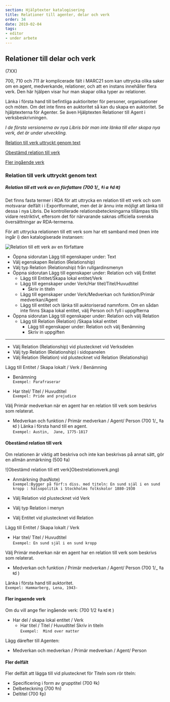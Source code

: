 ```yaml
---
section: Hjälptexter katalogisering
title: Relationer till agenter, delar och verk
order: 34
date: 2019-02-04
tags:
- editor
- under arbete
---
```


## Relationer till delar och verk 
(7XX)

700, 710 och 711 är komplicerade fält i MARC21 som kan uttrycka olika saker om en agent, medverkande, relationer, och att en instans innehåller flera verk. Den här hjälpen visar hur man skapar olika typer av relationer. 

Länka i första hand till befintliga auktioriteter för personer, organisationer och möten. Om det inte finns en auktoritet så kan du skapa en auktoritet. Se hjälptexterna för Agenter. Se även Hjälptexten Relationer till Agent i verksbeskrivningen.

*I de första versionerna av nya Libris bör man inte länka till eller skapa nya verk, det är under utveckling.*




[Relation till verk uttryckt genom text](#relation-till-verk-uttryckt-genom-text)

[Obestämd relation till verk](#obestämd-relation-till-verk)

[Fler ingående verk](#Fler-ingaende-verk)

    

### Relation till verk uttryckt genom text 
##### Relation till ett verk av en författare (700 1/_ ‡i a  ‡d ǂt)
Det finns fasta termer i RDA för att uttrycka en relation till ett verk och som motsvarar delfält i i Exportformatet, men det är ännu inte möjligt att länka till dessa i nya Libris. De kontrollerade relationsbeteckningarna tillämpas tills vidare restriktivt, eftersom det för närvarande saknas officiella svenska översättningar av RDA-termerna.

För att uttrycka relationen till ett verk som har ett samband med (men inte ingår i) den katalogiserade instansen:

![Relation till ett verk av en författare](Relationverkaut.png) 

* Öppna sidorutan Lägg till egenskaper under: Text
* Välj egenskapen Relation (Relationship)
* Välj typ Relation (Relationship) från rullgardinsmenyn
* Öppna sidorutan Lägg till egenskaper under: Relation och välj Entitet
  * Lägg till Entitet/Skapa lokal entitet/Verk
  * Lägg till egenskaper under Verk/Har titel/Titel/Huvudtitel
    <BR>
    * Skriv in titeln
   * Lägg till egenskaper under Verk/Medverkan och funktion/Primär medverkan/Agent
     <BR>
    * Lägg till entitet och länka till auktoriserad namnform. Om en sådan inte finns Skapa lokal entitet, välj Person och fyll i uppgifterna
* Öppna sidorutan Lägg till egenskaper under: Relation och välj Relation
  * Lägg till Relation (Relation) /Skapa lokal entitet
    * Lägg till egenskaper under: Relation och välj Benämning
    * Skriv in uppgiften

_______

* Välj Relation (Relationship) vid plustecknet vid Verksdelen
* Välj typ Relation (Relationship) i sidopanelen
* Välj Relation (Relation) vid plustecknet vid Relation (Relationship)

Lägg till Entitet / Skapa lokalt / Verk / Benämning
*  Benämning
  <br/>```Exempel: Parafraserar```
  
 *  Har titel/ Titel / Huvudtitel
  <br/>```Exempel: Pride and prejudice```
 
Välj Primär medverkan när en agent har en relation till verk som beskrivs som relaterat.
* Medverkan och funktion / Primär medverkan / Agent/ Person (700 1/_ ‡a  ǂd )
  Länka i första hand till en agent.
    <br/>```Exempel: Austin,  Jane, 1775-1817```
 

#### Obestämd relation till verk 
Om relationen är viktig att beskriva och inte kan beskrivas på annat sätt, gör en allmän anmärkning (500 ‡a)

![Obestämd relation till ett verk]Obestrelationverk.png) 

* Anmärkning (hasNote) 
<br/>```Exempel:Bygger på förf:s diss. med titeln: En sund själ i en sund kropp : hälsopolitik i Stockholms folkskolor 1880-1930```

* Välj Relation vid plustecknet  vid Verk
* Välj typ Relation i menyn
* Välj Entitet vid plustecknet vid Relation

Lägg till Entitet / Skapa lokalt / Verk 
*  Har titel/ Titel / Huvudtitel
  <br/>```Exempel: En sund själ i en sund kropp```
 
Välj Primär medverkan när en agent har en relation till verk som beskrivs som relaterat.
* Medverkan och funktion / Primär medverkan / Agent/ Person (700 1/_ ‡a ǂd )
   
 Länka i första hand till auktoritet.
   <br/>```Exempel: Hammarberg, Lena, 1943-```
 

#### Fler ingaende verk
Om du vill ange fler ingående verk:
(700 1/2 ‡a ǂd ǂt )
  * Har del / skapa lokal entitet / Verk
    * Har titel / Titel / Huvudtitel 
  Skriv in titeln 
  <br/>```Exempel:  Mind over matter```

  Lägg därefter till Agenten:
* Medverkan och medverkan / Primär medverkan / Agent/ Person
 
    
####  Fler delfält
  Fler delfält att lägga till vid plustecknet för Titeln som rör titeln:
  * Specificering i form av grupptitel (700 ‡k)
  * Delbeteckning (700 ‡n)
  * Deltitel (700 ‡p)
  
 
